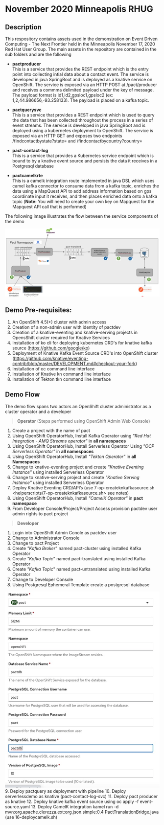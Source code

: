 # November 2020 Minneapolis RHUG

## Description
This respository contains assets used in the demonstration on Event Driven Computing - The Next Frontier held in the Minneapolis
November 17, 2020 Red Hat User Group.  The main assets in the repository are contained in the sub folders and are the following

- **pactproducer**\
This is a service that provides the REST endpoint which is the entry point into collecting intial data about a contact event.  The
service is developed in java SpringBoot and is deployed as a knative service on OpenShift.  The service is exposed via an HTTP POST at /pact/producer and receives a commma delimited payload under the key of message.  The payload format is id1,id2,gpsloc1,gpsloc2 
(ex: 1,2,44.986656,-93.258133).  The payload is placed on a kafka topic.

- **pactquerysvc**\
This is a service that provides a REST endpoint which is used to query the data that has been collected throughout the process in a
series of event streams.  The service is developed in java SpringBoot and is deployed using a kubernetes deployment to OpenShift.
The service is exposed via an HTTP GET and exposes two endpoints /findcontactbystate?state=<state> and /findcontactbycountry?country=<country>

- **pact-contact-log**\
This is a service that provides a Kubernetes service endpoint which is bound to by a knative event source and persists the data
it receives in a Postgresql database

- **pactcamelkrte**\
This is a camelk integration route implemented in java DSL which uses camel kafka connector to consume data from a kafka topic, enriches
the data using a MapQuest API to add address information based on gps coordinate input it receives, and then places enriched data onto a
kafka topic (**Note:** You will need to create your own key on Mapquest for the Mapquest API call that is performed)

The following image illustrates the flow between the service components of the demo

<img src=images/demoarchitecture.jpg>

## Demo Pre-requisites:
1. An OpenShift 4.5(+) cluster with admin access
2. Creation of a non-admin user with identity of pactdev
3. Creation of a knative-eventing and knative-serving projects in OpensShift cluster required for Knative Services
4. Installation of ko cli for deploying kubernetes CRD's for knative kafka source (<https://github.com/google/ko>)
5. Deployment of Knative Kafka Event Source CRD's into OpenShift cluster (<https://github.com/knative/eventing-contrib/blob/master/DEVELOPMENT.md#checkout-your-fork>)
6. Installation of oc command line interface
7. Installation of Knative kn command line interface
8. Installation of Tekton tkn command line interface

## Demo Flow
The demo flow spans two actors an OpenShift cluster administrator as a cluster operator and a developer

> **Operator** (Steps performed using OpenShift Admin Web Console)
1. Create a project with the name of pact
2. Using OpenShift OperatorHub, Install Kafka Operator using *"Red Hat Integration - AMQ Streams operator"* in **all namespaces**
3. Using OpenShift OperatorHub, Install Serverless Operator Using *"OCP Serverless Operator"* in **all namespaces**
4. Using OpenShift OperatorHub, Install *"Tekton Operator"* in **all Namespaces**
5. Change to knative-eventing project and create *"Knative Eventing Instance"* using installed Serverless Operator 
6. Change to knative-serving project and create *"Knative Serving Instance"* using installed Serverless Operator
7. Deploy Knative Eventing CRD/API’s (use 7-op-createknkafkasource.sh <helperscripts/7-op-createknkafkasource.sh> see notes)
8. Using OpenShift OperatorHub, Install *"CamelK Operator"* in **pact namespace**
9. From Developer Console/Project/Project Access  provision pactdev user admin rights to pact project

> **Developer**
1. Login into OpenShift Admin Conole as pactdev user
2. Change to Administrator Console
3. Change to pact Project
4. Create *"Kafka Broker*" named pact-cluster using installed Kafka Operator
5. Create *"Kafka Topic*" named pact-translated using installed Kafka Operator
6. Create *"Kafka Topic*" named pact-untranslated using installed Kafka Operator
7. Change to Developer Console
8. Using Postgresql Ephemeral Template create a postgresql database
<img src="images/postgresql.jpg">
9. Deploy pactquery as deployment with pipeline
10. Deploy serverlessdemo as knative (pact-contact-log-svc)
11. Deploy pact producer as knative
12. Deploy knative kafka event source using oc apply -f event-source.yaml
13. Deploy CamelK integration kamel run -d mvn:org.apache.clerezza.ext:org.json.simple:0.4 PactTranslationBridge.java (use 16-deploycamelk.sh)
